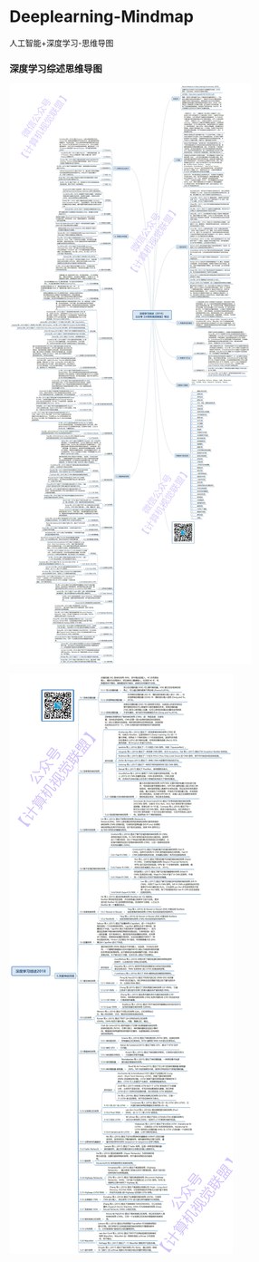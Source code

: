 # Deeplearning-Mindmap
人工智能+深度学习-思维导图

### 深度学习综述思维导图
![深度学习综述](https://github.com/Sophia-11/Deeplearning-Mindmap/blob/master/img/dl/%E6%B7%B1%E5%BA%A6%E5%AD%A6%E4%B9%A0%E7%BB%BC%E8%BF%B0%EF%BC%882018%EF%BC%89%20%E5%85%AC%E4%BC%97%E5%8F%B7%E3%80%90%E8%AE%A1%E7%AE%97%E6%9C%BA%E8%A7%86%E8%A7%89%E8%81%94%E7%9B%9F%E3%80%91%E7%AC%94%E8%AE%B0_%E5%89%AF%E6%9C%AC.jpg)

![深度学习综述第5模块](https://github.com/Sophia-11/Deeplearning-Mindmap/blob/master/img/dl/%E6%B7%B1%E5%BA%A6%E5%AD%A6%E4%B9%A0%E7%BB%BC%E8%BF%B02018_%E5%89%AF%E6%9C%AC.jpg)
